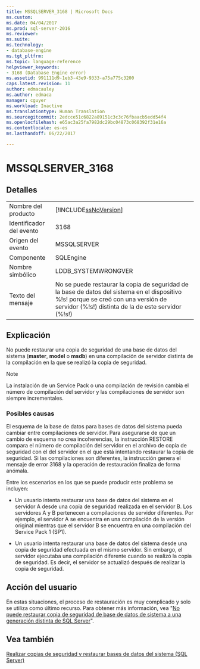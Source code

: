 ```yaml
---
title: MSSQLSERVER_3168 | Microsoft Docs
ms.custom: 
ms.date: 04/04/2017
ms.prod: sql-server-2016
ms.reviewer: 
ms.suite: 
ms.technology:
- database-engine
ms.tgt_pltfrm: 
ms.topic: language-reference
helpviewer_keywords:
- 3168 (Database Engine error)
ms.assetid: 991111d9-1eb3-43e9-9333-a75a775c3200
caps.latest.revision: 11
author: edmacauley
ms.author: edmaca
manager: cguyer
ms.workload: Inactive
ms.translationtype: Human Translation
ms.sourcegitcommit: 2edcce51c6822a89151c3c3c76fbaacb5edd54f4
ms.openlocfilehash: e65ac3a25fa7982dc29bc04873c068392f31e16a
ms.contentlocale: es-es
ms.lasthandoff: 06/22/2017

---
```

# <a name="mssqlserver3168"></a>MSSQLSERVER_3168
  
## <a name="details"></a>Detalles  
  
|||  
|-|-|  
|Nombre del producto|[!INCLUDE[ssNoVersion](../../includes/ssnoversion-md.md)]|  
|Identificador del evento|3168|  
|Origen del evento|MSSQLSERVER|  
|Componente|SQLEngine|  
|Nombre simbólico|LDDB_SYSTEMWRONGVER|  
|Texto del mensaje|No se puede restaurar la copia de seguridad de la base de datos del sistema en el dispositivo %!s! porque se creó con una versión de servidor (%!s!) distinta de la de este servidor (%!s!)|  
  
## <a name="explanation"></a>Explicación  
No puede restaurar una copia de seguridad de una base de datos del sistema (**master**, **model** o **msdb**) en una compilación de servidor distinta de la compilación en la que se realizó la copia de seguridad.  
  
> [!NOTE]  
> La instalación de un Service Pack o una compilación de revisión cambia el número de compilación del servidor y las compilaciones de servidor son siempre incrementales.  
  
### <a name="possible-causes"></a>Posibles causas  
El esquema de la base de datos para bases de datos del sistema pueda cambiar entre compilaciones de servidor. Para asegurarse de que un cambio de esquema no crea incoherencias, la instrucción RESTORE compara el número de compilación del servidor en el archivo de copia de seguridad con el del servidor en el que está intentando restaurar la copia de seguridad. Si las compilaciones son diferentes, la instrucción genera el mensaje de error 3168 y la operación de restauración finaliza de forma anómala.  
  
Entre los escenarios en los que se puede producir este problema se incluyen:  
  
-   Un usuario intenta restaurar una base de datos del sistema en el servidor A desde una copia de seguridad realizada en el servidor B. Los servidores A y B pertenecen a compilaciones de servidor diferentes. Por ejemplo, el servidor A se encuentra en una compilación de la versión original mientras que el servidor B se encuentra en una compilación del Service Pack 1 (SP1).  
  
-   Un usuario intenta restaurar una base de datos del sistema desde una copia de seguridad efectuada en el mismo servidor. Sin embargo, el servidor ejecutaba una compilación diferente cuando se realizó la copia de seguridad. Es decir, el servidor se actualizó después de realizar la copia de seguridad.  
  
## <a name="user-action"></a>Acción del usuario  
En estas situaciones, el proceso de restauración es muy complicado y solo se utiliza como último recurso. Para obtener más información, vea "[No puede restaurar copia de seguridad de base de datos de sistema a una generación distinta de SQL Server](http://support.microsoft.com/kb/264474)".  
  
## <a name="see-also"></a>Vea también  
[Realizar copias de seguridad y restaurar bases de datos del sistema &#40;SQL Server&#41;](~/relational-databases/backup-restore/back-up-the-transaction-log-when-the-database-is-damaged-sql-server.md)  
  

